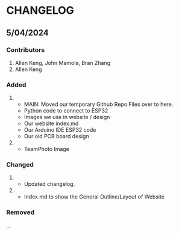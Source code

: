 # CHANGELOG
## 5/04/2024
### Contributors
1. Allen Keng, John Mamola, Bran Zhang
2. Allen Keng

### Added
1. 
    * MAIN: Moved our temporary Github Repo Files over to here.
    * Python code to connect to ESP32
    * Images we use in website / design
    * Our website index.md
    * Our Arduino IDE ESP32 code
    * Our old PCB board design
2. 
    * TeamPhoto Image
### Changed
1. 
    * Updated changelog. 
2. 
    * Index.md to show the General Outline/Layout of Website

### Removed
...
